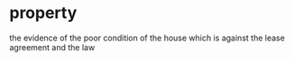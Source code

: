 # property
the evidence of the poor condition of the house which is against the lease agreement and the law
